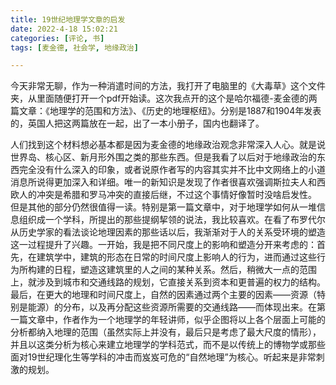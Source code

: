 ```yaml
---
title: 19世纪地理学文章的启发
date: 2022-4-18 15:02:21
categories: [评论, 书]
tags: [麦金德, 社会学, 地缘政治]

---
```


今天非常无聊，作为一种消遣时间的方法，我打开了电脑里的《大毒草》这个文件夹，从里面随便打开一个pdf开始读。这次我点开的这个是哈尔福德-麦金德的两篇文章：《地理学的范围和方法》、《历史的地理枢纽》。分别是1887和1904年发表的，英国人把这两篇放在一起，出了一本小册子，国内也翻译了。

<!--more-->

人们找到这个材料想必基本都是因为麦金德的地缘政治观念非常深入人心。就是说世界岛、核心区、新月形外围之类的那些东西。但是我看了以后对于地缘政治的东西完全没有什么深入的印象，或者说原作者写的内容其实并不比中文网络上的小道消息所说得更加深入和详细。唯一的新知识是发现了作者很喜欢强调斯拉夫人和西欧人的冲突是希腊和罗马冲突的直接后继，不过这个事情好像暂时没啥启发性。
但是其他的部分仍然很值得一读。特别是第一篇文章中，对于地理学如何从一堆信息组织成一个学科，所提出的那些提纲挈领的说法，我比较喜欢。在看了布罗代尔从历史学家的看法谈论地理因素的那些话以后，我渐渐对于人的关系受环境的塑造这一过程提升了兴趣。一开始，我是把不同尺度上的影响和塑造分开来考虑的：首先，在建筑学中，建筑的形态在日常的时间尺度上影响人的行为，进而通过这些行为所构建的日程，塑造这建筑里的人之间的某种关系。然后，稍微大一点的范围上，就涉及到城市和交通线路的规划，它直接关系到资本和更普遍的权力的结构。最后，在更大的地理和时间尺度上，自然的因素通过两个主要的因素——资源（特别是能源）的分布，以及再分配这些资源所需要的交通线路——而体现出来。在第一篇文章中，作者作为一个地理学的年轻讲师，似乎企图将以上各个层面上可能的分析都纳入地理的范围（虽然实际上并没有，最后只是考虑了最大尺度的情形），并且以这类分析为核心来建立地理学的学科范式，而不是以传统上的博物学或那些面对19世纪理化生等学科的冲击而岌岌可危的“自然地理”为核心。听起来是非常刺激的规划。